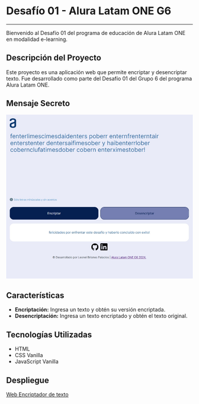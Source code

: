 # Desafío 01 - Alura Latam ONE G6
---

Bienvenido al Desafío 01 del programa de educación de Alura Latam ONE en modalidad e-learning.

## Descripción del Proyecto

Este proyecto es una aplicación web que permite encriptar y desencriptar texto. Fue desarrollado como parte del Desafío 01 del Grupo 6 del programa Alura Latam ONE.

## Mensaje Secreto

![Mensaje Secreto](./assets/img/mensajeSecreto.jpg)

## Características

- **Encriptación:** Ingresa un texto y obtén su versión encriptada.
- **Desencriptación:** Ingresa un texto encriptado y obtén el texto original.

## Tecnologías Utilizadas

- HTML
- CSS Vanilla
- JavaScript Vanilla

## Despliegue

<a href="https://encriptador-texto-alura6.netlify.app/" target="_blank">Web Encriptador de texto</a>



